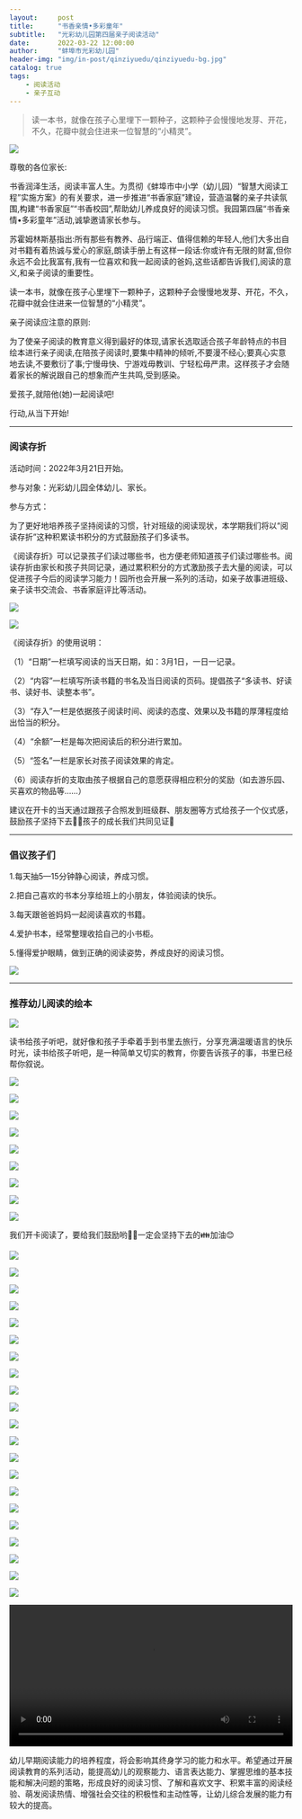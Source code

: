 ```yaml
---
layout:     post
title:      "书香亲情•多彩童年"
subtitle:   "光彩幼儿园第四届亲子阅读活动"
date:       2022-03-22 12:00:00
author:     "蚌埠市光彩幼儿园"
header-img: "img/in-post/qinziyuedu/qinziyuedu-bg.jpg"
catalog: true
tags:
    - 阅读活动
    - 亲子互动
---
```


> 读一本书，就像在孩子心里埋下一颗种子，这颗种子会慢慢地发芽、开花，不久，花瓣中就会住进来一位智慧的“小精灵”。


![](/img/in-post/qinziyuedu/b3b30a22150ca7548a557812f14a7495.gif)

尊敬的各位家长:

书香润泽生活，阅读丰富人生。为贯彻《蚌埠市中小学（幼儿园）“智慧大阅读工程”实施方案》的有关要求，进一步推进“书香家庭”建设，营造温馨的亲子共读氛围,构建“书香家庭”“书香校园”,帮助幼儿养成良好的阅读习惯。我园第四届“书香亲情•多彩童年”活动,诚挚邀请家长参与。

苏霍姆林斯基指出:所有那些有教养、品行端正、值得信赖的年轻人,他们大多出自对书籍有着热诚与爱心的家庭,朗读手册上有这样一段话:你或许有无限的财富,但你永远不会比我富有,我有一位喜欢和我一起阅读的爸妈,这些话都告诉我们,阅读的意义,和亲子阅读的重要性。

读一本书，就像在孩子心里埋下一颗种子，这颗种子会慢慢地发芽、开花，不久，花瓣中就会住进来一位智慧的“小精灵”。

亲子阅读应注意的原则:

为了使亲子阅读的教育意义得到最好的体现,请家长选取适合孩子年龄特点的书目绘本进行亲子阅读,在陪孩子阅读时,要集中精神的倾听,不要漫不经心;要真心实意地去读,不要敷衍了事;宁慢毋快、宁游戏毋教训、宁轻松毋严肃。这样孩子才会随着家长的解说跟自己的想象而产生共鸣,受到感染。

爱孩子,就陪他(她)一起阅读吧!

行动,从当下开始!

---

### 阅读存折

活动时间：2022年3月21日开始。

参与对象：光彩幼儿园全体幼儿、家长。

参与方式：

为了更好地培养孩子坚持阅读的习惯，针对班级的阅读现状，本学期我们将以“阅读存折”这种积累读书积分的方式鼓励孩子们多读书。

《阅读存折》可以记录孩子们读过哪些书，也方便老师知道孩子们读过哪些书。阅读存折由家长和孩子共同记录，通过累积积分的方式激励孩子去大量的阅读，可以促进孩子今后的阅读学习能力！园所也会开展一系列的活动，如亲子故事进班级、亲子读书交流会、书香家庭评比等活动。

![](/img/in-post/qinziyuedu/3291edeadb5eddf800b49d18ee886d1a.jpeg)

![](/img/in-post/qinziyuedu/98bb6b4e19260578ae0c8c55da04c52f.jpeg)

《阅读存折》的使用说明：

（1）“日期”一栏填写阅读的当天日期，如：3月1日，一日一记录。

（2）“内容”一栏填写所读书籍的书名及当日阅读的页码。提倡孩子“多读书、好读书、读好书、读整本书”。

（3）“存入”一栏是依据孩子阅读时间、阅读的态度、效果以及书籍的厚薄程度给出恰当的积分。

（4）“余额”一栏是每次把阅读后的积分进行累加。

（5）“签名”一栏是家长对孩子阅读效果的肯定。

（6）阅读存折的支取由孩子根据自己的意愿获得相应积分的奖励（如去游乐园、买喜欢的物品等……）

建议在开卡的当天通过跟孩子合照发到班级群、朋友圈等方式给孩子一个仪式感，鼓励孩子坚持下去🧚🥳孩子的成长我们共同见证🧐

---

### 倡议孩子们

1.每天抽5—15分钟静心阅读，养成习惯。

2.把自己喜欢的书本分享给班上的小朋友，体验阅读的快乐。

3.每天跟爸爸妈妈一起阅读喜欢的书籍。

4.爱护书本，经常整理收拾自己的小书柜。

5.懂得爱护眼睛，做到正确的阅读姿势，养成良好的阅读习惯。

![](/img/in-post/qinziyuedu/5ec5a5a498328f7823bd9e552f70e1d3.gif)

---

### 推荐幼儿阅读的绘本

![](/img/in-post/qinziyuedu/01fbc03ee96437e2f76bb159db756253.jpeg)

读书给孩子听吧，就好像和孩子手牵着手到书里去旅行，分享充满温暖语言的快乐时光，读书给孩子听吧，是一种简单又切实的教育，你要告诉孩子的事，书里已经帮你叙说。

![](/img/in-post/qinziyuedu/69180ee46d34845a68523df69da4385b.jpeg)

![](/img/in-post/qinziyuedu/7cac00f7964da149514946cbbc979cf8.jpeg)

![](/img/in-post/qinziyuedu/c127007306d1284412503085f03a60cf.jpeg)

![](/img/in-post/qinziyuedu/75d62feb007bb7685c8c1abbd9a80ccf.jpeg)

![](/img/in-post/qinziyuedu/cf36320d0779404e885bb8d48e2bf5a0.jpeg)

![](/img/in-post/qinziyuedu/f1cec1d6b9b40aec306f65ae1def426c.jpeg)

![](/img/in-post/qinziyuedu/7fdd6bd49e0858da178ef19ec199774a.jpeg)

![](/img/in-post/qinziyuedu/f4a783796a4f4ebd5bed2cab52ee39c2.jpeg)

![](/img/in-post/qinziyuedu/326b61d2a1a343f1de40041ac8b98084.jpeg)

我们开卡阅读了，要给我们鼓励哟🤗🥳一定会坚持下去的👪加油😊

![](/img/in-post/qinziyuedu/3e2d5eaad0026f0344c35c05ec9377fa.jpeg)

![](/img/in-post/qinziyuedu/1cee2cbba97d60cf733930cf8af8dbc9.jpeg)

![](/img/in-post/qinziyuedu/c21e642efd22063342afa5776f97a040.jpeg)

![](/img/in-post/qinziyuedu/d450f4b043ea6549156b2adafe606ac3.jpeg)

![](/img/in-post/qinziyuedu/50e97a19c08823a2d867ec8d697bd522.jpeg)

![](/img/in-post/qinziyuedu/e6b63d103bf647608dccb013a8a3ad79.jpeg)

![](/img/in-post/qinziyuedu/38dcf08580080bed3133fdc778029fc5.jpeg)

![](/img/in-post/qinziyuedu/144e067b614982a8f7fbb2122592a98b.jpeg)

![](/img/in-post/qinziyuedu/eaeb40acb68e9cc34b4989331c218afa.jpeg)

![](/img/in-post/qinziyuedu/f00f4eec199d2ab07b3c9cc394e98082.jpeg)

![](/img/in-post/qinziyuedu/b64993d80fc3ff7e27daf38eb3c59add.jpeg)

![](/img/in-post/qinziyuedu/356c7d9ad3aeeffb1941c3da35d6f63c.jpeg)

![](/img/in-post/qinziyuedu/466102a50f270c6fd02e66cf9f8971fe.jpeg)

![](/img/in-post/qinziyuedu/fa2c5f2ef516120c2528caf7627374c9.jpeg)

![](/img/in-post/qinziyuedu/33ddc542efdde3a0ce4efdf31e484c37.jpeg)

![](/img/in-post/qinziyuedu/cb0078c5a4ca273637eec6806c848195.jpeg)

![](/img/in-post/qinziyuedu/c8deec5f3614d186c895dd290f3f69c3.jpeg)

![](/img/in-post/qinziyuedu/8ccb085a67d7de5507228e51ecf3faf0.jpeg)

![](/img/in-post/qinziyuedu/dc61332b3c5049b5efbd1623c0126a19.jpeg)

![](/img/in-post/qinziyuedu/a7fd793e5d32bebf2a39eb2c08d56cd6.jpeg)

![](/img/in-post/qinziyuedu/82e1f7154193c9a62751ab949397e6df.jpeg)

<video controls preload="auto" width="100%">
      <source src="/img/in-post/qinziyuedu/qinziyuedu.mp4" type="video/mp4">
</video>

幼儿早期阅读能力的培养程度，将会影响其终身学习的能力和水平。希望通过开展阅读教育的系列活动，能提高幼儿的观察能力、语言表达能力、掌握思维的基本技能和解决问题的策略，形成良好的阅读习惯、了解和喜欢文字、积累丰富的阅读经验、萌发阅读热情、增强社会交往的积极性和主动性等，让幼儿综合发展的能力有较大的提高。


